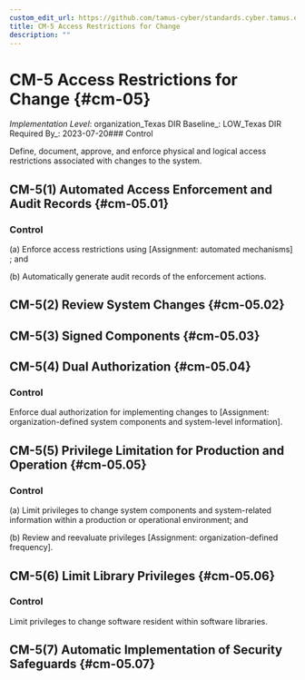 ```yaml
---
custom_edit_url: https://github.com/tamus-cyber/standards.cyber.tamus.edu/tree/main/static/content/tamus.edu/TAMUS_profile.xml
title: CM-5 Access Restrictions for Change
description: ""
---
```


# CM-5 Access Restrictions for Change {#cm-05}

_Implementation Level_: organization_Texas DIR Baseline_: LOW_Texas DIR Required By_: 2023-07-20### Control

Define, document, approve, and enforce physical and logical access restrictions associated with changes to the system.

## CM-5(1) Automated Access Enforcement and Audit Records {#cm-05.01}

### Control

(a) Enforce access restrictions using [Assignment: automated mechanisms] ; and

(b) Automatically generate audit records of the enforcement actions.

## CM-5(2) Review System Changes {#cm-05.02}

## CM-5(3) Signed Components {#cm-05.03}

## CM-5(4) Dual Authorization {#cm-05.04}

### Control

Enforce dual authorization for implementing changes to [Assignment: organization-defined system components and system-level information].

## CM-5(5) Privilege Limitation for Production and Operation {#cm-05.05}

### Control

(a) Limit privileges to change system components and system-related information within a production or operational environment; and

(b) Review and reevaluate privileges [Assignment: organization-defined frequency].

## CM-5(6) Limit Library Privileges {#cm-05.06}

### Control

Limit privileges to change software resident within software libraries.

## CM-5(7) Automatic Implementation of Security Safeguards {#cm-05.07}

